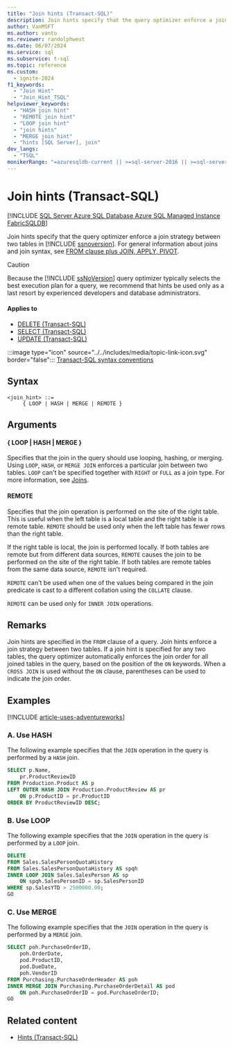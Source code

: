 ```yaml
---
title: "Join hints (Transact-SQL)"
description: Join hints specify that the query optimizer enforce a join strategy between two tables in SQL Server.
author: VanMSFT
ms.author: vanto
ms.reviewer: randolphwest
ms.date: 06/07/2024
ms.service: sql
ms.subservice: t-sql
ms.topic: reference
ms.custom:
  - ignite-2024
f1_keywords:
  - "Join Hint"
  - "Join_Hint_TSQL"
helpviewer_keywords:
  - "HASH join hint"
  - "REMOTE join hint"
  - "LOOP join hint"
  - "join hints"
  - "MERGE join hint"
  - "hints [SQL Server], join"
dev_langs:
  - "TSQL"
monikerRange: "=azuresqldb-current || >=sql-server-2016 || >=sql-server-linux-2017 || =azuresqldb-mi-current || =fabric"
---
```

# Join hints (Transact-SQL)

[!INCLUDE [SQL Server Azure SQL Database Azure SQL Managed Instance FabricSQLDB](../../includes/applies-to-version/sql-asdb-asdbmi-fabricsqldb.md)]

Join hints specify that the query optimizer enforce a join strategy between two tables in [!INCLUDE [ssnoversion](../../includes/ssnoversion-md.md)]. For general information about joins and join syntax, see [FROM clause plus JOIN, APPLY, PIVOT](from-transact-sql.md).

> [!CAUTION]  
> Because the [!INCLUDE [ssNoVersion](../../includes/ssnoversion-md.md)] query optimizer typically selects the best execution plan for a query, we recommend that hints be used only as a last resort by experienced developers and database administrators.

#### Applies to

- [DELETE (Transact-SQL)](../statements/delete-transact-sql.md)
- [SELECT (Transact-SQL)](select-transact-sql.md)
- [UPDATE (Transact-SQL)](update-transact-sql.md)

:::image type="icon" source="../../includes/media/topic-link-icon.svg" border="false"::: [Transact-SQL syntax conventions](../../t-sql/language-elements/transact-sql-syntax-conventions-transact-sql.md)

## Syntax

```syntaxsql
<join_hint> ::=
     { LOOP | HASH | MERGE | REMOTE }
```

## Arguments

#### { LOOP | HASH | MERGE }

Specifies that the join in the query should use looping, hashing, or merging. Using `LOOP`, `HASH`, or `MERGE JOIN` enforces a particular join between two tables. `LOOP` can't be specified together with `RIGHT` or `FULL` as a join type. For more information, see [Joins](../../relational-databases/performance/joins.md).

#### REMOTE

Specifies that the join operation is performed on the site of the right table. This is useful when the left table is a local table and the right table is a remote table. `REMOTE` should be used only when the left table has fewer rows than the right table.

If the right table is local, the join is performed locally. If both tables are remote but from different data sources, `REMOTE` causes the join to be performed on the site of the right table. If both tables are remote tables from the same data source, `REMOTE` isn't required.

`REMOTE` can't be used when one of the values being compared in the join predicate is cast to a different collation using the `COLLATE` clause.

`REMOTE` can be used only for `INNER JOIN` operations.

## Remarks

Join hints are specified in the `FROM` clause of a query. Join hints enforce a join strategy between two tables. If a join hint is specified for any two tables, the query optimizer automatically enforces the join order for all joined tables in the query, based on the position of the `ON` keywords. When a `CROSS JOIN` is used without the `ON` clause, parentheses can be used to indicate the join order.

## Examples

[!INCLUDE [article-uses-adventureworks](../../includes/article-uses-adventureworks.md)]

### A. Use HASH

The following example specifies that the `JOIN` operation in the query is performed by a `HASH` join.

```sql
SELECT p.Name,
    pr.ProductReviewID
FROM Production.Product AS p
LEFT OUTER HASH JOIN Production.ProductReview AS pr
    ON p.ProductID = pr.ProductID
ORDER BY ProductReviewID DESC;
```

### B. Use LOOP

The following example specifies that the `JOIN` operation in the query is performed by a `LOOP` join.

```sql
DELETE
FROM Sales.SalesPersonQuotaHistory
FROM Sales.SalesPersonQuotaHistory AS spqh
INNER LOOP JOIN Sales.SalesPerson AS sp
    ON spqh.SalesPersonID = sp.SalesPersonID
WHERE sp.SalesYTD > 2500000.00;
GO
```

### C. Use MERGE

The following example specifies that the `JOIN` operation in the query is performed by a `MERGE` join.

```sql
SELECT poh.PurchaseOrderID,
    poh.OrderDate,
    pod.ProductID,
    pod.DueDate,
    poh.VendorID
FROM Purchasing.PurchaseOrderHeader AS poh
INNER MERGE JOIN Purchasing.PurchaseOrderDetail AS pod
    ON poh.PurchaseOrderID = pod.PurchaseOrderID;
GO
```

## Related content

- [Hints (Transact-SQL)](hints-transact-sql.md)

